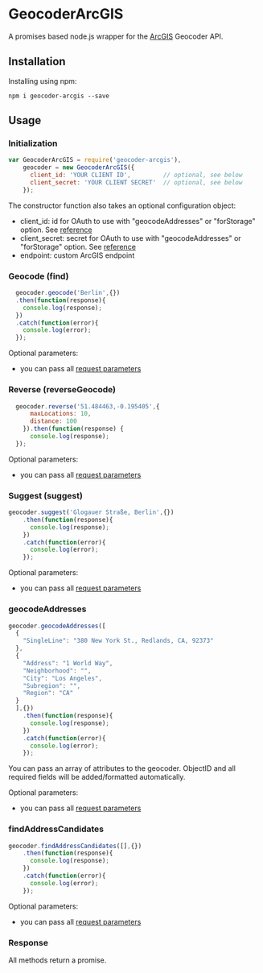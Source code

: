 # GeocoderArcGIS

A promises based node.js wrapper for the [ArcGIS](https://developers.arcgis.com/features/geocoding/) Geocoder API.


## Installation

Installing using npm:

    npm i geocoder-arcgis --save


## Usage ##

### Initialization ###
```javascript
var GeocoderArcGIS = require('geocoder-arcgis'),
    geocoder = new GeocoderArcGIS({
      client_id: 'YOUR CLIENT ID',         // optional, see below
      client_secret: 'YOUR CLIENT SECRET'  // optional, see below
    });
```

The constructor function also takes an optional configuration object:

* client_id: id for OAuth to use with "geocodeAddresses" or "forStorage" option. See [reference](https://developers.arcgis.com/rest/geocode/api-reference/geocoding-free-vs-paid.htm)
* client_secret: secret for OAuth to use with "geocodeAddresses" or "forStorage" option. See [reference](https://developers.arcgis.com/rest/geocode/api-reference/geocoding-free-vs-paid.htm)
* endpoint: custom ArcGIS endpoint

### Geocode (find) ###
```javascript
  geocoder.geocode('Berlin',{})
  .then(function(response){
    console.log(response);
  })
  .catch(function(error){
    console.log(error);
  });
```

Optional parameters:
* you can pass all [request parameters](https://developers.arcgis.com/rest/geocode/api-reference/geocoding-find.htm#ESRI_SECTION1_E8390AE55A67457A99B5A9E2E3F54FBC)


### Reverse (reverseGeocode) ###
```javascript
  geocoder.reverse('51.484463,-0.195405',{
      maxLocations: 10,
      distance: 100
    }).then(function(response) {
      console.log(response);
  });
```

Optional parameters:
* you can pass all [request parameters](https://developers.arcgis.com/rest/geocode/api-reference/geocoding-reverse-geocode.htm#ESRI_SECTION1_ABD1AD449DF54FFEB9527A606341714C)


### Suggest (suggest) ###
```javascript
geocoder.suggest('Glogauer Straße, Berlin',{})
    .then(function(response){
      console.log(response);
    })
    .catch(function(error){
      console.log(error);
    });
```

Optional parameters:
* you can pass all [request parameters](https://developers.arcgis.com/rest/geocode/api-reference/geocoding-suggest.htm#ESRI_SECTION1_606D93C721874B16844B9AB9CA8083FF)

### geocodeAddresses ###
```javascript
geocoder.geocodeAddresses([
  {
    "SingleLine": "380 New York St., Redlands, CA, 92373"
  },
  {
    "Address": "1 World Way",
    "Neighborhood": "",
    "City": "Los Angeles",
    "Subregion": "",
    "Region": "CA"
  }
  ],{})
    .then(function(response){
      console.log(response);
    })
    .catch(function(error){
      console.log(error);
    });
```
You can pass an array of attributes to the geocoder. ObjectID and all required
fields will be added/formatted automatically.

Optional parameters:
* you can pass all [request parameters](https://developers.arcgis.com/rest/geocode/api-reference/geocoding-geocode-addresses.htm#ESRI_SECTION1_2F67482E18324994B54C9E93A81AA99D)

### findAddressCandidates ###

```javascript
geocoder.findAddressCandidates([],{})
    .then(function(response){
      console.log(response);
    })
    .catch(function(error){
      console.log(error);
    });
```

Optional parameters:
* you can pass all [request parameters](https://developers.arcgis.com/rest/geocode/api-reference/geocoding-find-address-candidates.htm#ESRI_SECTION1_699C8961EDD845CAB84A46409D9E9105)


### Response ###

All methods return a promise.
